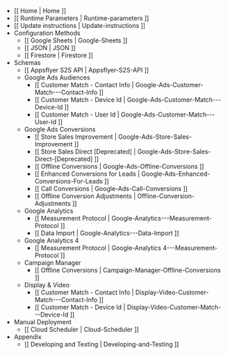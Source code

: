 - [[ Home | Home ]]
- [[ Runtime Parameters | Runtime-parameters ]]
- [[ Update instructions | Update-instructions ]]
- Configuration Methods
  - [[ Google Sheets | Google-Sheets ]]
  - [[ JSON | JSON ]]
  - [[ Firestore | Firestore ]]
- Schemas
  - [[ Appsflyer S2S API | Appsflyer-S2S-API ]] 
  - Google Ads Audiences
    - [[ Customer Match - Contact Info | Google-Ads-Customer-Match---Contact-Info ]]
    - [[ Customer Match - Device Id | Google-Ads-Customer-Match---Device-Id ]]
    - [[ Customer Match - User Id | Google-Ads-Customer-Match---User-Id ]]
  - Google Ads Conversions
    - [[ Store Sales Improvement | Google-Ads-Store-Sales-Improvement ]]
    - [[ Store Sales Direct [Deprecated] | Google-Ads-Store-Sales-Direct-[Deprecated] ]]
    - [[ Offline Conversions | Google-Ads-Offline-Conversions ]]
    - [[ Enhanced Conversions for Leads | Google-Ads-Enhanced-Conversions-For-Leads ]]
    - [[ Call Conversions | Google-Ads-Call-Conversions ]]
    - [[ Offline Conversion Adjustments | Offline-Conversion-Adjustments ]]
  - Google Analytics
    - [[ Measurement Protocol | Google-Analytics---Measurement-Protocol ]]
    - [[ Data Import | Google-Analytics---Data-Import ]]
  - Google Analytics 4
    - [[ Measurement Protocol | Google-Analytics 4---Measurement-Protocol ]]
  - Campaign Manager
    - [[ Offline Conversions | Campaign-Manager-Offline-Conversions ]]
  - Display & Video
    - [[ Customer Match - Contact Info | Display-Video-Customer-Match---Contact-Info ]]
    - [[ Customer Match - Device Id | Display-Video-Customer-Match---Device-Id ]]
- Manual Deployment
  - [[ Cloud Scheduler | Cloud-Scheduler ]]
- Appendix
  - [[ Developing and Testing | Developing-and-Testing ]]
